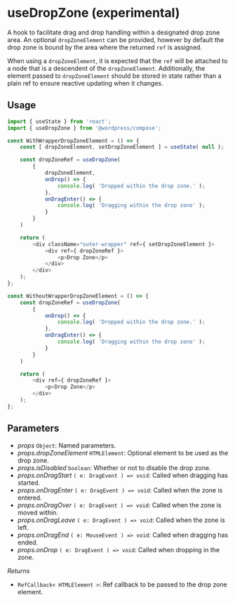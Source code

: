 # useDropZone (experimental)

A hook to facilitate drag and drop handling within a designated drop zone area. An optional `dropZoneElement` can be provided, however by default the drop zone is bound by the area where the returned `ref` is assigned.

When using a `dropZoneElement`, it is expected that the `ref` will be attached to a node that is a descendent of the `dropZoneElement`. Additionally, the element passed to `dropZoneElement` should be stored in state rather than a plain ref to ensure reactive updating when it changes.

## Usage

```js
import { useState } from 'react';
import { useDropZone } from '@wordpress/compose';

const WithWrapperDropZoneElement = () => {
	const [ dropZoneElement, setDropZoneElement ] = useState( null );

	const dropZoneRef = useDropZone(
		{
			dropZoneElement,
			onDrop() => {
				console.log( 'Dropped within the drop zone.' );
			},
			onDragEnter() => {
				console.log( 'Dragging within the drop zone' );
			}
		}
	)

	return (
		<div className="outer-wrapper" ref={ setDropZoneElement }>
			<div ref={ dropZoneRef }>
				<p>Drop Zone</p>
			</div>
		</div>
	);
};

const WithoutWrapperDropZoneElement = () => {
	const dropZoneRef = useDropZone(
		{
			onDrop() => {
				console.log( 'Dropped within the drop zone.' );
			},
			onDragEnter() => {
				console.log( 'Dragging within the drop zone' );
			}
		}
	)

	return (
		<div ref={ dropZoneRef }>
			<p>Drop Zone</p>
		</div>
	);
};
```

## Parameters

-   _props_ `Object`: Named parameters.
-   _props.dropZoneElement_ `HTMLElement`: Optional element to be used as the drop zone.
-   _props.isDisabled_ `boolean`: Whether or not to disable the drop zone.
-   _props.onDragStart_ `( e: DragEvent ) => void`: Called when dragging has started.
-   _props.onDragEnter_ `( e: DragEvent ) => void`: Called when the zone is entered.
-   _props.onDragOver_ `( e: DragEvent ) => void`: Called when the zone is moved within.
-   _props.onDragLeave_ `( e: DragEvent ) => void`: Called when the zone is left.
-   _props.onDragEnd_ `( e: MouseEvent ) => void`: Called when dragging has ended.
-   _props.onDrop_ `( e: DragEvent ) => void`: Called when dropping in the zone.

_Returns_

-   `RefCallback< HTMLElement >`: Ref callback to be passed to the drop zone element.
